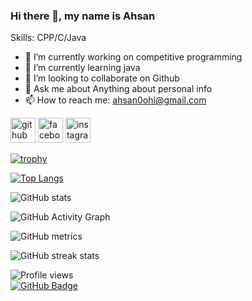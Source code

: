 ### Hi there 👋, my name is Ahsan

Skills: CPP/C/Java

- 🔭 I’m currently working on competitive programming  
- 🌱 I’m currently learning java 
- 👯 I’m looking to collaborate on Github 
- 💬 Ask me about Anything about personal info 
- 📫 How to reach me: ahsan0ohi@gmail.com 


[<img src='https://cdn.jsdelivr.net/npm/simple-icons@3.0.1/icons/github.svg' alt='github' height='40'>](https://github.com/Ahsan0ohi)  [<img src='https://cdn.jsdelivr.net/npm/simple-icons@3.0.1/icons/facebook.svg' alt='facebook' height='40'>](https://www.facebook.com/https://www.facebook.com/ahsanchowdhuryohi)  [<img src='https://cdn.jsdelivr.net/npm/simple-icons@3.0.1/icons/instagram.svg' alt='instagram' height='40'>](https://www.instagram.com/https://www.instagram.com/ahsan_chy_ohi)  

[![trophy](https://github-profile-trophy.vercel.app/?username=Ahsan0ohi)](https://github.com/ryo-ma/github-profile-trophy)

[![Top Langs](https://github-readme-stats.vercel.app/api/top-langs/?username=Ahsan0ohi&show_icons=true&count_private=true&theme=react&hide_border=true&bg_color=0D1117)](https://github.com/Ahsan0ohi/github-readme-stats)

![GitHub stats](https://github-readme-stats.vercel.app/api?username=Ahsan0ohi&&show_icons=true&count_private=true&theme=react&hide_border=true&bg_color=0D1117)  

![GitHub Activity Graph](https://activity-graph.herokuapp.com/graph?username=Ahsan0ohi&show_icons=true&count_private=true&theme=react&hide_border=true&bg_color=0D1117)  

![GitHub metrics](https://metrics.lecoq.io/Ahsan0ohi&show_icons=true&count_private=true&theme=react&hide_border=true&bg_color=0D1117)  

![GitHub streak stats](https://github-readme-streak-stats.herokuapp.com/?user=Ahsan0ohi&show_icons=true&count_private=true&theme=react&hide_border=true&bg_color=0D1117)  

![Profile views](https://gpvc.arturio.dev/Ahsan0ohi)  
<a href="https://github.com/Ahsan0ohi?tab=followers"><img src="https://img.shields.io/github/followers/MHOPI98?label=Followers&style=social" alt="GitHub Badge"></a>
